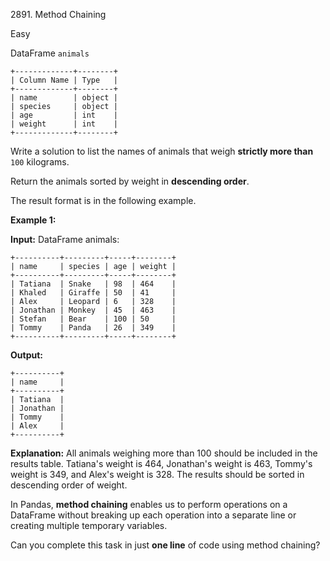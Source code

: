 2891\. Method Chaining

Easy

DataFrame `animals` 

    +-------------+--------+ 
    | Column Name | Type   | 
    +-------------+--------+ 
    | name        | object | 
    | species     | object | 
    | age         | int    | 
    | weight      | int    | 
    +-------------+--------+

Write a solution to list the names of animals that weigh **strictly more than** `100` kilograms.

Return the animals sorted by weight in **descending order**.

The result format is in the following example.

**Example 1:**

**Input:** DataFrame animals: 

    +----------+---------+-----+--------+ 
    | name     | species | age | weight | 
    +----------+---------+-----+--------+ 
    | Tatiana  | Snake   | 98  | 464    | 
    | Khaled   | Giraffe | 50  | 41     | 
    | Alex     | Leopard | 6   | 328    | 
    | Jonathan | Monkey  | 45  | 463    | 
    | Stefan   | Bear    | 100 | 50     | 
    | Tommy    | Panda   | 26  | 349    | 
    +----------+---------+-----+--------+

**Output:**

    +----------+ 
    | name     | 
    +----------+ 
    | Tatiana  | 
    | Jonathan | 
    | Tommy    | 
    | Alex     | 
    +----------+

**Explanation:** All animals weighing more than 100 should be included in the results table. Tatiana's weight is 464, Jonathan's weight is 463, Tommy's weight is 349, and Alex's weight is 328. The results should be sorted in descending order of weight.

In Pandas, **method chaining** enables us to perform operations on a DataFrame without breaking up each operation into a separate line or creating multiple temporary variables.

Can you complete this task in just **one line** of code using method chaining?